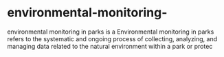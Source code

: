 # environmental-monitoring-
environmental monitoring in parks is a  Environmental monitoring in parks refers to the systematic and ongoing process of collecting, analyzing, and managing data related to the natural environment within a park or protec
